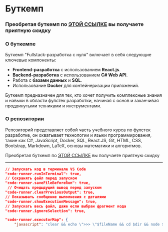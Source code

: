 # Буткемп

### Преобретая буткемп по [ЭТОЙ ССЫЛКЕ](https://stepik.org/a/197191/pay?promo=5749ef0badb40674&utm_source=github.com&utm_medium=javascript_mastery_journey&utm_campaign=narodny_course&utm_term=first) вы получаете приятную скидку

### О буткемпе

Буткемп "Fullstack-разработка с нуля" включает в себя следующие ключевые компоненты:

- **Frontend-разработка** с использованием **React.js**.
- **Backend-разработка** с использованием **C# Web API**.
- Работа с **базами данных** и **SQL**.
- Использование **Docker** для контейнеризации приложений.

Буткемп предназначен для тех, кто хочет получить комплексные знания и навыки в области фулстек разработки, начиная с основ и заканчивая продвинутыми техниками и инструментами.

### О репозитории

Репозиторий представляет собой часть учебного курса по фулстек разработке, он охватывает технологии и языки программирования, такие как C#, JavaScript, Docker, SQL, React.JS, Git, HTML, CSS, Bootstrap, Markdown, LaTeX, основы математики и алгоритмов.

Преобретая буткемп по [ЭТОЙ ССЫЛКЕ](https://stepik.org/a/197191/pay?promo=5749ef0badb40674&utm_source=github.com&utm_medium=javascript_mastery_journey&utm_campaign=narodny_course&utm_term=second) вы получаете приятную скидку

---


```json
// Запускать код в терминале VS Code
"code-runner.runInTerminal": true, 
// Сохранять файл перед запуском
"code-runner.saveFileBeforeRun": true, 
 // Очищать предыдущий вывод перед запуском
"code-runner.clearPreviousOutput": true,
// Показывать сообщение выполнения с деталями
"code-runner.showExecutionMessage": true, 
// Запускать весь файл, даже если выбран фрагмент кода
"code-runner.ignoreSelection": true,
```
```json
"code-runner.executorMap": {
    "javascript": "clear && echo \">>> \"$fileName && cd $dir && node $fileName",
```
